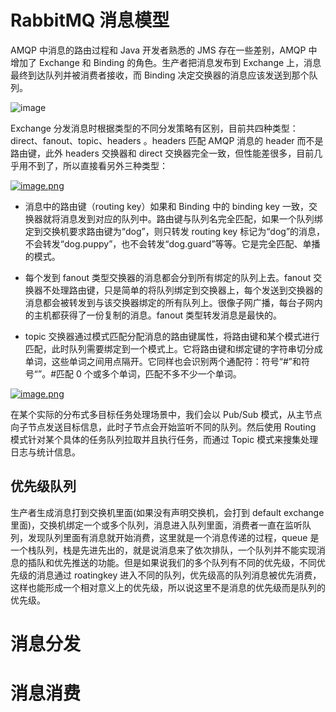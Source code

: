 # RabbitMQ 消息模型

AMQP 中消息的路由过程和 Java 开发者熟悉的 JMS 存在一些差别，AMQP 中增加了 Exchange 和 Binding 的角色。生产者把消息发布到 Exchange 上，消息最终到达队列并被消费者接收，而 Binding 决定交换器的消息应该发送到那个队列。

![image](https://user-images.githubusercontent.com/5803001/51668768-e32bdb80-1ffd-11e9-9a32-486690a335d7.png)

Exchange 分发消息时根据类型的不同分发策略有区别，目前共四种类型：direct、fanout、topic、headers 。headers 匹配 AMQP 消息的 header 而不是路由键，此外 headers 交换器和 direct 交换器完全一致，但性能差很多，目前几乎用不到了，所以直接看另外三种类型：

[![image.png](https://i.postimg.cc/5N8hr6FZ/image.png)](https://postimg.cc/3dJf4r1B)

- 消息中的路由键（routing key）如果和 Binding 中的 binding key 一致，交换器就将消息发到对应的队列中。路由键与队列名完全匹配，如果一个队列绑定到交换机要求路由键为“dog”，则只转发 routing key 标记为“dog”的消息，不会转发“dog.puppy”，也不会转发“dog.guard”等等。它是完全匹配、单播的模式。

- 每个发到 fanout 类型交换器的消息都会分到所有绑定的队列上去。fanout 交换器不处理路由键，只是简单的将队列绑定到交换器上，每个发送到交换器的消息都会被转发到与该交换器绑定的所有队列上。很像子网广播，每台子网内的主机都获得了一份复制的消息。fanout 类型转发消息是最快的。

- topic 交换器通过模式匹配分配消息的路由键属性，将路由键和某个模式进行匹配，此时队列需要绑定到一个模式上。它将路由键和绑定键的字符串切分成单词，这些单词之间用点隔开。它同样也会识别两个通配符：符号“#”和符号“”。#匹配 0 个或多个单词，匹配不多不少一个单词。

[![image.png](https://i.postimg.cc/GtXy3cBr/image.png)](https://postimg.cc/Cnf1mpH6)

在某个实际的分布式多目标任务处理场景中，我们会以 Pub/Sub 模式，从主节点向子节点发送目标信息，此时子节点会开始监听不同的队列。然后使用 Routing 模式针对某个具体的任务队列拉取并且执行任务，而通过 Topic 模式来搜集处理日志与统计信息。

## 优先级队列

生产者生成消息打到交换机里面(如果没有声明交换机，会打到 default exchange 里面)，交换机绑定一个或多个队列，消息进入队列里面，消费者一直在监听队列，发现队列里面有消息就开始消费，这里就是一个消息传递的过程，queue 是一个栈队列，栈是先进先出的，就是说消息来了依次排队，一个队列并不能实现消息的插队和优先推送的功能。但是如果说我们的多个队列有不同的优先级，不同优先级的消息通过 roatingkey 进入不同的队列，优先级高的队列消息被优先消费，这样也能形成一个相对意义上的优先级，所以说这里不是消息的优先级而是队列的优先级。

# 消息分发

# 消息消费
